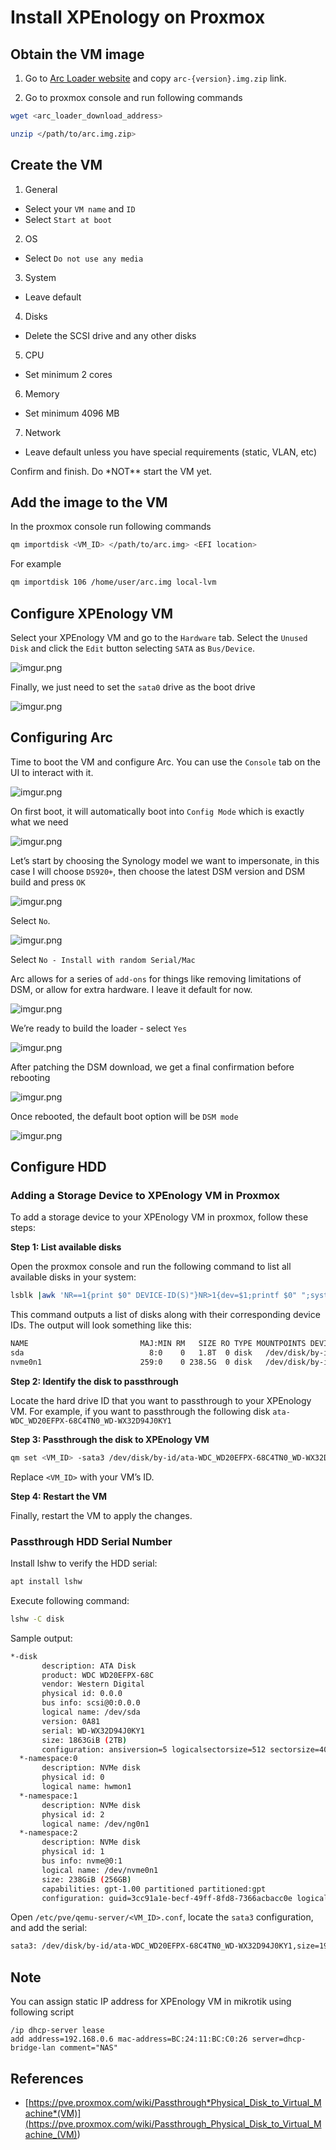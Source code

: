 # Install XPEnology on Proxmox

## Obtain the VM image

1. Go to [Arc Loader website](https://github.com/AuxXxilium/arc/releases/) and copy `arc-{version}.img.zip` link.

2. Go to proxmox console and run following commands

```sh
wget <arc_loader_download_address>

unzip </path/to/arc.img.zip>
```

## Create the VM

1. General

- Select your `VM name` and `ID`
- Select `Start at boot`

2. OS

- Select `Do not use any media`

3. System

- Leave default

4. Disks

- Delete the SCSI drive and any other disks

5. CPU

- Set minimum 2 cores

6. Memory

- Set minimum 4096 MB

7. Network

- Leave default unless you have special requirements (static, VLAN, etc)

Confirm and finish. Do \*NOT\*\* start the VM yet.

## Add the image to the VM

In the proxmox console run following commands

```sh
qm importdisk <VM_ID> </path/to/arc.img> <EFI location>
```

For example

```sh
qm importdisk 106 /home/user/arc.img local-lvm
```

## Configure XPEnology VM

Select your XPEnology VM and go to the `Hardware` tab. Select the `Unused Disk` and click the `Edit` button selecting `SATA` as `Bus/Device`.

![imgur.png](https://i.imgur.com/QFTHSm4.png)

Finally, we just need to set the `sata0` drive as the boot drive

![imgur.png](https://i.imgur.com/6wJRwJD.png)

## Configuring Arc

Time to boot the VM and configure Arc. You can use the `Console` tab on the UI to interact with it.

![imgur.png](https://i.imgur.com/axD9qxH.png)

On first boot, it will automatically boot into `Config Mode` which is exactly what we need

![imgur.png](https://i.imgur.com/80exdxX.png)

Let’s start by choosing the Synology model we want to impersonate, in this case I will choose `DS920+`, then choose the latest DSM version and DSM build and press `OK`

![imgur.png](https://i.imgur.com/4Xyhaap.png)

Select `No`.

![imgur.png](https://i.imgur.com/vCj1hkj.png)

Select `No - Install with random Serial/Mac`

Arc allows for a series of `add-ons` for things like removing limitations of DSM, or allow for extra hardware. I leave it default for now.

![imgur.png](https://i.imgur.com/SrL4ZYf.png)

We’re ready to build the loader - select `Yes`

![imgur.png](https://i.imgur.com/ALh9UR5.png)

After patching the DSM download, we get a final confirmation before rebooting

![imgur.png](https://i.imgur.com/i7Z1A5J.png)

Once rebooted, the default boot option will be `DSM mode`

![imgur.png](https://i.imgur.com/M3uD6OT.png)

## Configure HDD

### Adding a Storage Device to XPEnology VM in Proxmox

To add a storage device to your XPEnology VM in proxmox, follow these steps:

**Step 1: List available disks**

Open the proxmox console and run the following command to list all available disks in your system:

```sh
lsblk |awk 'NR==1{print $0" DEVICE-ID(S)"}NR>1{dev=$1;printf $0" ";system("find /dev/disk/by-id -lname \"*"dev"\" -printf \" %p\"");print "";}'|grep -v -E 'part|lvm'
```

This command outputs a list of disks along with their corresponding device IDs. The output will look something like this:

```sh
NAME                         MAJ:MIN RM   SIZE RO TYPE MOUNTPOINTS DEVICE-ID(S)
sda                            8:0    0   1.8T  0 disk   /dev/disk/by-id/wwn-0x50014ee26bd596b7 /dev/disk/by-id/ata-WDC_WD20EFPX-68C4TN0_WD-WX32D94J0KY1
nvme0n1                      259:0    0 238.5G  0 disk   /dev/disk/by-id/nvme-eui.e8238fa6bf530001001b448b4cbb7a08 /dev/disk/by-id/nvme-WD_PC_SN740_SDDPNQD-256G-1006_234222800596 /dev/disk/by-id/nvme-WD_PC_SN740_SDDPNQD-256G-1006_234222800596_1
```

**Step 2: Identify the disk to passthrough**

Locate the hard drive ID that you want to passthrough to your XPEnology VM. For example, if you want to passthrough the following disk `ata-WDC_WD20EFPX-68C4TN0_WD-WX32D94J0KY1`

**Step 3: Passthrough the disk to XPEnology VM**

```sh
qm set <VM_ID> -sata3 /dev/disk/by-id/ata-WDC_WD20EFPX-68C4TN0_WD-WX32D94J0KY1
```

Replace `<VM_ID>` with your VM’s ID.

**Step 4: Restart the VM**

Finally, restart the VM to apply the changes.

### Passthrough HDD Serial Number

Install lshw to verify the HDD serial:

```sh
apt install lshw
```

Execute following command:

```sh
lshw -C disk
```

Sample output:

```sh
*-disk
       description: ATA Disk
       product: WDC WD20EFPX-68C
       vendor: Western Digital
       physical id: 0.0.0
       bus info: scsi@0:0.0.0
       logical name: /dev/sda
       version: 0A81
       serial: WD-WX32D94J0KY1
       size: 1863GiB (2TB)
       configuration: ansiversion=5 logicalsectorsize=512 sectorsize=4096
  *-namespace:0
       description: NVMe disk
       physical id: 0
       logical name: hwmon1
  *-namespace:1
       description: NVMe disk
       physical id: 2
       logical name: /dev/ng0n1
  *-namespace:2
       description: NVMe disk
       physical id: 1
       bus info: nvme@0:1
       logical name: /dev/nvme0n1
       size: 238GiB (256GB)
       capabilities: gpt-1.00 partitioned partitioned:gpt
       configuration: guid=3cc91a1e-becf-49ff-8fd8-7366acbacc0e logicalsectorsize=512 sectorsize=512 wwid=eui.e8238fa6bf530001001b448b4cbb7a08
```

Open `/etc/pve/qemu-server/<VM_ID>.conf`, locate the `sata3` configuration, and add the serial:

```sh
sata3: /dev/disk/by-id/ata-WDC_WD20EFPX-68C4TN0_WD-WX32D94J0KY1,size=1953514584K,serial=WD-WX32D94J0KY1
```

## Note

You can assign static IP address for XPEnology VM in mikrotik using following script

```rsc
/ip dhcp-server lease
add address=192.168.0.6 mac-address=BC:24:11:BC:C0:26 server=dhcp-bridge-lan comment="NAS"
```

## References

- [https://pve.proxmox.com/wiki/Passthrough*Physical_Disk_to_Virtual_Machine*(VM)](<https://pve.proxmox.com/wiki/Passthrough_Physical_Disk_to_Virtual_Machine_(VM)>)
